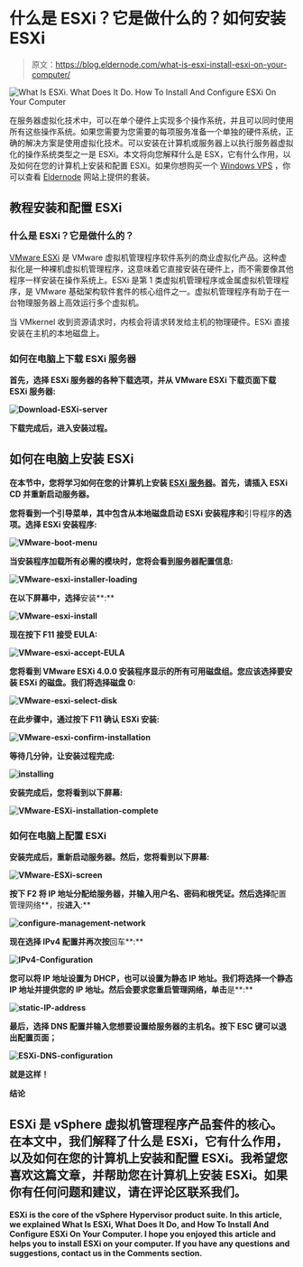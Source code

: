 # 什么是 ESXi？它是做什么的？如何安装 ESXi

> 原文：<https://blog.eldernode.com/what-is-esxi-install-esxi-on-your-computer/>

![What Is ESXi. What Does It Do. How To Install And Configure ESXi On Your Computer](img/f4209122c6799b354a1b85475dc6dcf3.png)

在服务器虚拟化技术中，可以在单个硬件上实现多个操作系统，并且可以同时使用所有这些操作系统。如果您需要为您需要的每项服务准备一个单独的硬件系统，正确的解决方案是使用虚拟化技术。可以安装在计算机或服务器上以执行服务器虚拟化的操作系统类型之一是 ESXi。本文将向您解释什么是 ESX，它有什么作用，以及如何在您的计算机上安装和配置 ESXi。如果你想购买一个 [Windows VPS](https://eldernode.com/windows-vps/) ，你可以查看 [Eldernode](https://eldernode.com/) 网站上提供的套装。

## **教程安装和配置 ESXi**

### **什么是 ESXi？它是做什么的？**

[VMware ESXi](https://blog.eldernode.com/create-a-virtual-machine-in-vmware-esxi-6-5/) 是 VMware 虚拟机管理程序软件系列的商业虚拟化产品。这种虚拟化是一种裸机虚拟机管理程序，这意味着它直接安装在硬件上，而不需要像其他程序一样安装在操作系统上。ESXi 是第 1 类虚拟机管理程序或金属虚拟机管理程序，是 VMware 基础架构软件套件的核心组件之一。虚拟机管理程序有助于在一台物理服务器上高效运行多个虚拟机。

当 VMkernel 收到资源请求时，内核会将请求转发给主机的物理硬件。ESXi 直接安装在主机的本地磁盘上。

### **如何在电脑上下载 ESXi 服务器**

**首先，选择 ESXi 服务器的各种下载选项，并从 VMware ESXi 下载页面下载 ESXi 服务器:**

**![Download-ESXi-server](img/5c02346c94067d08787ee2976f5df93f.png)**

**下载完成后，进入安装过程。**

## ****如何在电脑上安装 ESXi****

**在本节中，您将学习如何在您的计算机上安装 [ESXi 服务器](https://blog.eldernode.com/setup-vmware-esxi-on-dedicated-server/)。首先，请插入 ESXi CD 并重新启动服务器。**

**您将看到一个引导菜单，其中包含从本地磁盘启动 **ESXi 安装程序**和**引导程序**的选项。选择 ESXi 安装程序:**

**![VMware-boot-menu](img/828683c33e737d7f18af6f124221512f.png)**

**当安装程序加载所有必需的模块时，您将会看到服务器配置信息:**

**![VMware-esxi-installer-loading](img/152e7cc728d38d530ff022aaf79d5e33.png)**

**在以下屏幕中，选择**安装**:**

**![VMware-esxi-install](img/906ba9fb5e721eb2b76bce8c98ca0dfa.png)**

**现在按下 **F11** 接受 EULA:**

**![VMware-esxi-accept-EULA](img/48837c4e8b58867190f1a85cd59d3987.png)**

**您将看到 VMware ESXi 4.0.0 安装程序显示的所有可用磁盘组。您应该选择要安装 ESXi 的磁盘。我们将选择磁盘 0:**

**![VMware-esxi-select-disk](img/822722318d2b3246c9dfef1958d862db.png)**

**在此步骤中，通过按下 **F11** 确认 ESXi 安装:**

**![VMware-esxi-confirm-installation](img/740a47dc7b29ff51e92bcb2b6334e2f9.png)**

**等待几分钟，让安装过程完成:**

**![installing](img/07dc5b6fe47a7e7a1d156d361e43d0b3.png)**

**安装完成后，您将看到以下屏幕:**

**![VMware-ESXi-installation-complete](img/b165b71356a0c13432fa8d7d233892de.png)**

### ****如何在电脑上配置 ESXi****

**安装完成后，重新启动服务器。然后，您将看到以下屏幕:**

**![VMware-ESXi-screen](img/e14ade02280755d027c4d852f1f0e9f3.png)**

**按下 **F2** 将 IP 地址分配给服务器，并输入用户名、密码和根凭证。然后选择**配置管理网络**，按**进入**:**

**![configure-management-network](img/5f5a03039b78e63002eddd75e4d4e004.png)**

**现在选择 **IPv4 配置**并再次按**回车**:**

**![IPv4-Configuration](img/d579cc30e6dce55f4df22836759feab1.png)**

**您可以将 IP 地址设置为 DHCP，也可以设置为静态 IP 地址。我们将选择一个静态 IP 地址并提供您的 IP 地址。然后会要求您重启管理网络，单击**是**:**

**![static-IP-address](img/a41b05ea07594187b8191c05c1811a10.png)**

**最后，选择 **DNS 配置**并输入您想要设置给服务器的主机名。按下 **ESC** 键可以退出配置页面；**

**![ESXi-DNS-configuration](img/b6ed78af77ebb7b7b8016b76f31574cb.png)**

**就是这样！**

**结论**

## **ESXi 是 vSphere 虚拟机管理程序产品套件的核心。在本文中，我们解释了什么是 ESXi，它有什么作用，以及如何在您的计算机上安装和配置 ESXi。我希望您喜欢这篇文章，并帮助您在计算机上安装 ESXi。如果你有任何问题和建议，请在评论区联系我们。**

**ESXi is the core of the vSphere Hypervisor product suite. In this article, we explained What Is ESXi, What Does It Do, and How To Install And Configure ESXi On Your Computer. I hope you enjoyed this article and helps you to install ESXi on your computer. If you have any questions and suggestions, contact us in the Comments section.**